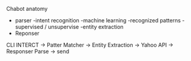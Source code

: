 Chabot anatomy 
- parser
    -intent recognition
        -machine learning
            -recognized patterns
            - supervised / unsupervise
    -entity extraction
- Reponser

CLI INTERCT -> Patter Matcher -> Entity Extraction -> Yahoo API -> Responser Parse -> send